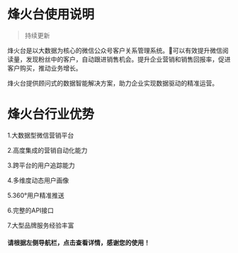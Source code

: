# 烽火台使用说明

> 持续更新

烽火台是以大数据为核心的微信公众号客户关系管理系统。可以有效提升微信阅读量，发现粉丝中的客户，自动跟进销售机会。提升企业营销和销售回报率，促进客户购买，推动业务增长。

烽火台提供顾问式的数据智能解决方案，助力企业实现数据驱动的精准运营。

# 烽火台行业优势

1.大数据型微信营销平台

2.高度集成的营销自动化能力

3.跨平台的用户追踪能力

4.多维度动态用户画像

5.360°用户精准推送

6.完整的API接口

7.大型品牌服务经验丰富

#### 请根据左侧导航栏，点击查看详情，感谢您的使用！



